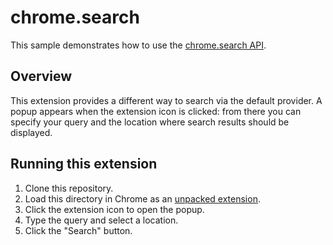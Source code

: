 # chrome.search

This sample demonstrates how to use the [chrome.search API](https://developer.chrome.com/docs/extensions/reference/api/search).

## Overview

This extension provides a different way to search via the default provider.
A popup appears when the extension icon is clicked: from there you can specify your query and the location where search results should be displayed.

## Running this extension

1. Clone this repository.
2. Load this directory in Chrome as an [unpacked extension](https://developer.chrome.com/docs/extensions/mv3/getstarted/development-basics/#load-unpacked).
3. Click the extension icon to open the popup.
4. Type the query and select a location.
5. Click the "Search" button.
